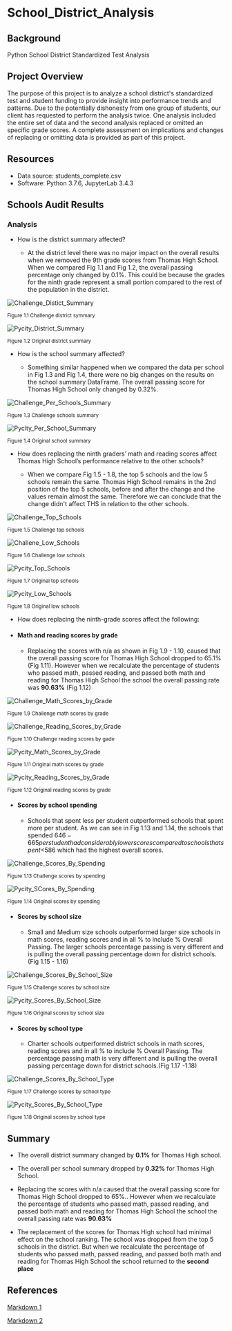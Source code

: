 # School_District_Analysis

## Background

Python School District Standardized Test Analysis

## Project Overview

The purpose of this project is to analyze a school district's standardized test and student funding to provide insight into performance trends and patterns. Due to the potentially dishonesty from one group of students, our client has requested to perform the analysis twice. One analysis included the entire set of data and the second analysis replaced or omitted  an specific grade scores. A complete assessment on implications and changes of replacing or omitting data is provided as part of this project.

## Resources

* Data source: students_complete.csv
* Software: Python 3.7.6, JupyterLab 3.4.3

## Schools Audit Results

### Analysis

* How is the district summary affected?

  * At the district level there was no major impact on the overall results when we removed the 9th grade scores from Thomas High School. When we compared Fig 1.1 and Fig 1.2, the overall passing percentage only changed by 0.1%. This could be because the grades for the ninth grade represent a small portion compared to the rest of the population in the district.

![Challenge_Distict_Summary](./Images/challenge_district_summary.png)

<sub>Figure 1.1 Challenge district symmary

![Pycity_District_Summary](./Images/Pycity_district_summary.png)

<sub>Figure 1.2 Original district summary

* How is the school summary affected?
  
  * Something similar happened when we compared the data per school in Fig 1.3 and Fig 1.4, there were no big changes on the results on the school summary DataFrame. The overall passing score for Thomas High School only changed by 0.32%.
  
![Challenge_Per_Schools_Summary](./Images/challenge_per_school_summary.png)

<sub>Figure 1.3 Challenge schools summary

![Pycity_Per_School_Summary](./Images/Pycity_per_school_summary.png)

<sub>Figure 1.4 Original school summary


* How does replacing the ninth graders’ math and reading scores affect Thomas High School’s performance relative to the other schools?
  
  * When we compare Fig 1.5 - 1.8, the top 5 schools and the low 5 schools remain the same. Thomas High School remains in the 2nd position of the top 5 schools, before and after the change and the values remain almost the same. Therefore we can conclude that the change didn't affect THS in relation to the other schools.

![Challenge_Top_Schools](./Images/challenge_top_schools.png)

<sub>Figure 1.5 Challenge top schools

![Challene_Low_Schools](./Images/challenge_low_schools.png)

<sub>Figure 1.6 Challenge low schools

![Pycity_Top_Schools](./Images/Pycity_top_schools.png)

<sub>Figure 1.7 Original top schools

![Pycity_Low_Schools](./Images/Pycity_low_schools.png)

<sub>Figure 1.8 Original low schools


* How does replacing the ninth-grade scores affect the following:

* #### Math and reading scores by grade
  
    * Replacing the scores with n/a as shown in Fig 1.9 - 1.10, caused that the overall passing score for Thomas High School dropped to 65.1% (Fig 1.11). However when we recalculate the percentage of students who passed math, passed reading, and passed both math and reading for Thomas High School the school the overall passing rate was **90.63%** (Fig 1.12)

![Challenge_Math_Scores_by_Grade](./Images/challenge_math_score_by_grade.png)

<sub>Figure 1.9 Challenge math scores by grade

![Challenge_Reading_Scores_by_Grade](./Images/challenge_reading_score_by_grade.png)

<sub>Figure 1.10 Challenge reading scores by gade

![Pycity_Math_Scores_by_Grade](./Images/Pycity_math_score_by_grade.png)

<sub>Figure 1.11 Original math scores by grade

![Pycity_Reading_Scores_by_Grade](./Images/Pycity_reading_score_by_grade.png)

<sub>Figure 1.12 Original reading scores by grade


* #### Scores by school spending

  * Schools that spent less per student outperformed schools that spent more per student. As we can see in Fig 1.13 and 1.14, the schools that spended $646-665 per student had considerably lower scores compared to schools that spent <$586 which had the highest overall scores.

![Challenge_Scores_By_Spending](./Images/challenge_score_by_spending.png)

<sub>Figure 1.13 Challenge scores by spending

![Pycity_SCores_By_Spending](./Images/Pycity_score_by_spending.png)

<sub>Figure 1.14 Original scores by spending

* #### Scores by school size

  * Small and Medium size schools outperformed larger size schools in math scores, reading scores and in all % to include % Overall Passing. The larger schools percentage passing is very different and is pulling the overall passing percentage down for district schools. (Fig 1.15 - 1.16)

![Challenge_Scores_By_School_Size](./Images/challenge_score_by_school_size.png)

<sub>Figure 1.15 Challenge scores by school size

![Pycity_Scores_By_School_Size](./Images/Pycity_score_by_school_size.png)

<sub>Figure 1.16 Original scores by school size

* #### Scores by school type

  * Charter schools outperformed district schools in math scores, reading scores and in all % to include % Overall Passing. The percentage passing math is  very different and is pulling the overall passing percentage down for district schools.(Fig 1.17 -1.18)

![Challenge_Scores_By_School_Type](./Images/challenge_score_by_school_type.png)

<sub>Figure 1.17 Challenge scores by school type

![Pycity_Scores_By_School_Type](./Images/Pycity_score_by_school_type.png)

<sub>Figure 1.18 Original scores by school type

## Summary

* The overall district summary changed by **0.1%** for Thomas High school.

* The overall per school summary dropped by **0.32%** for Thomas High School.

* Replacing the scores with n/a caused that the overall passing score for Thomas High School dropped to 65%.. However when we recalculate the percentage of students who passed math, passed reading, and passed both math and reading for Thomas High School the school the overall passing rate was **90.63%**

* The replacement of the scores for Thomas High school had minimal effect on the school ranking. The school was dropped from the top 5 schools in the district. But when we recalculate the percentage of students who passed math, passed reading, and passed both math and reading for Thomas High School the school returned to the **second place**


## References

[Markdown 1](https://docs.github.com/en/get-started/writing-on-github/getting-started-with-writing-and-formatting-on-github/basic-writing-and-formatting-syntax)

[Markdown 2](https://www.markdownguide.org/basic-syntax/)

